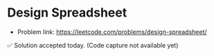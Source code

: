 # Design Spreadsheet
- Problem link: https://leetcode.com/problems/design-spreadsheet/

✅ Solution accepted today. (Code capture not available yet)
